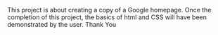This project is about creating a copy of a Google homepage.
Once the completion of this project, the basics of html and CSS will have been demonstrated by the user. 
Thank You